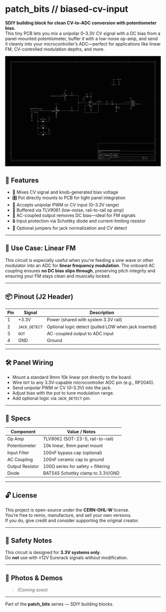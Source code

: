 # patch_bits // biased-cv-input

**SDIY building block for clean CV-to-ADC conversion with potentiometer bias.**  
This tiny PCB lets you mix a unipolar 0–3.3V CV signal with a DC bias from a panel-mounted potentiometer, buffer it with a low-noise op-amp, and send it cleanly into your microcontroller’s ADC—perfect for applications like linear FM, CV-controlled modulation depths, and more.

![Schematic2](./biased-CV-input.svg)

## 🔧 Features

- 📎 Mixes CV signal and knob-generated bias voltage
- 🎛️ Pot directly mounts to PCB for tight panel integration
- 🔌 Accepts unipolar PWM or CV input (0–3.3V range)
- 🧠 Buffered via TLV9061 (low-noise, rail-to-rail op amp)
- 🌊 AC-coupled output removes DC bias—ideal for FM signals
- 🔒 Input protection via Schottky diode and current-limiting resistor
- 🧷 Optional jumpers for jack normalization and CV detect

---

## 🧪 Use Case: Linear FM

This circuit is especially useful when you're feeding a sine wave or other modulator into an ADC for **linear frequency modulation**. The onboard AC coupling ensures **no DC bias slips through**, preserving pitch integrity and ensuring your FM stays clean and musically locked.

---

## 📦 Pinout (J2 Header)

| Pin | Signal        | Description                          |
|-----|---------------|--------------------------------------|
| 1   | +3.3V         | Power (shared with system 3.3V rail) |
| 2   | `JACK_DETECT` | Optional logic detect (pulled LOW when jack inserted) |
| 3   | `OUT`         | AC-coupled output to ADC input       |
| 4   | GND           | Ground                               |

---

## 🛠️ Panel Wiring

- Mount a standard 9mm 10k linear pot directly to the board.
- Wire `OUT` to any 3.3V-capable microcontroller ADC pin (e.g., RP2040).
- Send unipolar PWM or CV (0–3.3V) into the jack.
- Adjust bias with the pot to tune modulation range.
- Add optional logic via `JACK_DETECT` pin.

---

## 🧰 Specs

| Component     | Value / Notes                          |
|---------------|----------------------------------------|
| Op Amp        | TLV9061 (SOT-23-5, rail-to-rail)       |
| Potentiometer | 10k linear, 9mm panel mount            |
| Input Filter  | 100nF bypass cap (optional)            |
| AC Coupling   | 100nF ceramic cap to ground            |
| Output Resistor | 100Ω series for safety + filtering   |
| Diode         | BAT54S Schottky clamp to 3.3V/GND      |

---

## 🔓 License

This project is open-source under the **CERN-OHL-W** license.  
You’re free to remix, manufacture, and sell your own versions.  
If you do, give credit and consider supporting the original creator.

---

## 🧯 Safety Notes

This circuit is designed for **3.3V systems only**.  
Do **not** use with ±12V Eurorack signals without modification.

---

## 📸 Photos & Demos

> _(Coming soon)_

---

Part of the **patch_bits** series — SDIY building blocks.
